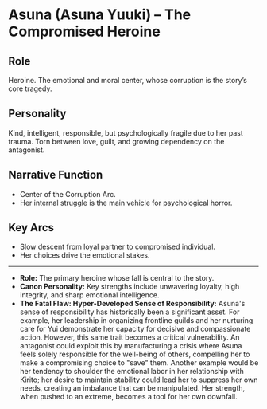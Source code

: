 # Asuna (Asuna Yuuki) – The Compromised Heroine

## Role
Heroine. The emotional and moral center, whose corruption is the story’s core tragedy.

## Personality
Kind, intelligent, responsible, but psychologically fragile due to her past trauma. Torn between love, guilt, and growing dependency on the antagonist.

## Narrative Function
- Center of the Corruption Arc.
- Her internal struggle is the main vehicle for psychological horror.

## Key Arcs
- Slow descent from loyal partner to compromised individual.
- Her choices drive the emotional stakes.

---
*   **Role:** The primary heroine whose fall is central to the story.
*   **Canon Personality:** Key strengths include unwavering loyalty, high integrity, and sharp emotional intelligence.
*   **The Fatal Flaw: Hyper-Developed Sense of Responsibility:** Asuna's sense of responsibility has historically been a significant asset. For example, her leadership in organizing frontline guilds and her nurturing care for Yui demonstrate her capacity for decisive and compassionate action. However, this same trait becomes a critical vulnerability. An antagonist could exploit this by manufacturing a crisis where Asuna feels solely responsible for the well-being of others, compelling her to make a compromising choice to "save" them. Another example would be her tendency to shoulder the emotional labor in her relationship with Kirito; her desire to maintain stability could lead her to suppress her own needs, creating an imbalance that can be manipulated. Her strength, when pushed to an extreme, becomes a tool for her own downfall.
